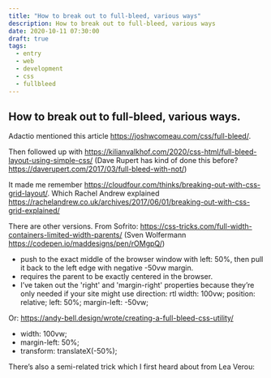 ```yaml
---
title: "How to break out to full-bleed, various ways"
description: How to break out to full-bleed, various ways
date: 2020-10-11 07:30:00
draft: true
tags:
  - entry
  - web
  - development
  - css
  - fullbleed
---
```

How to break out to full-bleed, various ways.
---

Adactio mentioned this article https://joshwcomeau.com/css/full-bleed/.

Then followed up with https://kilianvalkhof.com/2020/css-html/full-bleed-layout-using-simple-css/ (Dave Rupert has kind of done this before? https://daverupert.com/2017/03/full-bleed-with-not/)

It made me remember https://cloudfour.com/thinks/breaking-out-with-css-grid-layout/. Which Rachel Andrew explained https://rachelandrew.co.uk/archives/2017/06/01/breaking-out-with-css-grid-explained/

There are other versions.
From Sofrito: 
https://css-tricks.com/full-width-containers-limited-width-parents/ (Sven Wolfermann https://codepen.io/maddesigns/pen/rOMgpQ/)
- push to the exact middle of the browser window with left: 50%, then pull it back to the left edge with negative -50vw margin.
- requires the parent to be exactly centered in the browser.
- I’ve taken out the 'right' and 'margin-right' properties because they’re only needed if your site might use direction: rtl
  width: 100vw;
  position: relative;
  left: 50%;
  margin-left: -50vw;

Or: https://andy-bell.design/wrote/creating-a-full-bleed-css-utility/
- width: 100vw;
- margin-left: 50%;
- transform: translateX(-50%);

There’s also a semi-related trick which I first heard about from Lea Verou:


